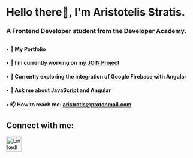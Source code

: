 # Hello there👋, I'm Aristotelis Stratis.
### A Frontend Developer student from the Developer Academy.
##
#### • 📖 My Portfolio
#### • 🔭 I’m currently working on my [JOIN Project](https://github.com/Aristotelis-Stratis/JOIN)
#### • 🌱 Currently exploring the integration of Google Firebase with Angular
#### • 💬 Ask me about JavaScript and Angular
#### • 📫 How to reach me: [aristratis@protonmail.com](mailto:aristratis@protonmail.com)
## Connect with me:

<a href="https://www.linkedin.com/in/aristotelis-stratis-9647002b8/">
    <img src="https://github.com/Aristotelis-Stratis/Aristotelis-Stratis/assets/118734020/d9304913-3780-40f8-8818-c17c3d23ea9b" width="40" alt="LinkedIn">
</a>


<!--
**Aristotelis-Stratis/Aristotelis-Stratis** is a ✨ _special_ ✨ repository because its `README.md` (this file) appears on your GitHub profile.

Here are some ideas to get you started:


- 🔭 I’m currently working on ...
- 🌱 I’m currently learning ...
- 👯 I’m looking to collaborate on ...
- 🤔 I’m looking for help with ...
- 💬 Ask me about ...
- 📫 How to reach me: ...
- 😄 Pronouns: ...
- ⚡ Fun fact: ...
-->
